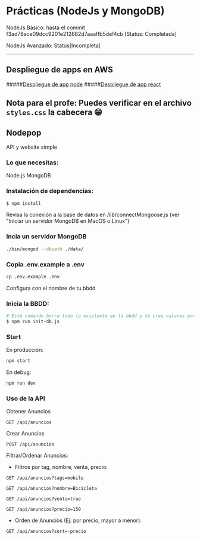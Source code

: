 # Prácticas (NodeJs y MongoDB)

NodeJs Básico: hasta el commit f3ad78ace09dcc9201e212682d7aaaffb5def4cb [Status: Completada]

NodeJs Avanzado:
Status[Incompleta]

----
## Despliegue de apps en AWS

#####[Despliegue de app node](http://ec2-34-234-86-140.compute-1.amazonaws.com/)
#####[Despliegue de app react](http://34.234.86.140/)

Nota para el profe: Puedes verificar en el archivo `styles.css` la cabecera 😁
----

## Nodepop

API y website simple

### Lo que necesitas:

Node.js
MongoDB

### Instalación de dependencias:

```sh
$ npm install
```

Revisa la conexión a la base de datos en /lib/connectMongoose.js (ver "Iniciar un servidor MongoDB en MacOS o Linux")

### Incia un servidor MongoDB

```sh
./bin/mongod --dbpath ./data/
```

### Copia .env.example a .env

```sh
cp .env.example .env
```

Configura con el nombre de tu bbdd

### Inicia la BBDD:

```sh
# Este comando borra todo lo existente en la bbdd y te crea valores por defecto
$ npm run init-db.js
```

### Start

En producción:

```sh
npm start
```

En debug:

```sh
npm run dev
```

### Uso de la API

Obtener Anuncios

`GET /api/anuncios`

Crear Anuncios

`POST /api/anuncios`

Filtrar/Ordenar Anuncios:

-   Filtros por tag, nombre, venta, precio:

`GET /api/anuncios?tags=mobile`

`GET /api/anuncios?nombre=Bicicleta`

`GET /api/anuncios?venta=true`

`GET /api/anuncios?precio=150`

-   Orden de Anuncios (Ej: por precio, mayor a menor):

`GET /api/anuncios?sort=-precio`
